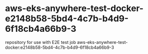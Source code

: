 # aws-eks-anywhere-test-docker-e2148b58-5bd4-4c7b-b4d9-6f18cb4a66b9-3
repository for use with E2E test job aws-eks-anywhere-test-docker:e2148b58-5bd4-4c7b-b4d9-6f18cb4a66b9-3
